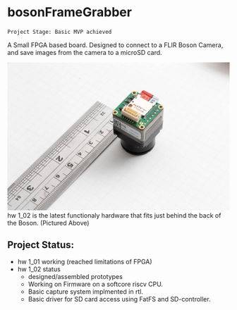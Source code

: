 # bosonFrameGrabber

	Project Stage: Basic MVP achieved

A Small FPGA based board. Designed to connect to a FLIR Boson Camera, and save images from the camera to a microSD card.


![alt-text](img/Boson320_assembled_001.jpg "Assembled Prototype")
hw 1_02 is the latest functionaly hardware that fits just behind the back of the Boson. (Pictured Above)

## Project Status:
 + hw 1_01 working (reached limitations of FPGA)
 + hw 1_02 status
   + designed/assembled prototypes
   + Working on Firmware on a softcore riscv CPU. 
   + Basic capture system implmented in rtl.
   + Basic driver for SD card access using FatFS and SD-controller.